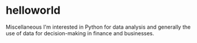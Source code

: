 # helloworld
Miscellaneous
I'm interested in Python for data analysis and generally the use of data for decision-making in finance and businesses.
